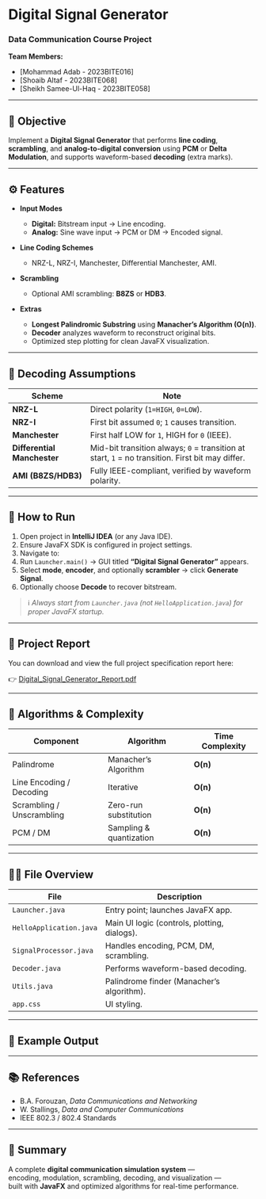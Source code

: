 # Digital Signal Generator
### Data Communication Course Project

**Team Members:**
- [Mohammad Adab - 2023BITE016]
- [Shoaib Altaf - 2023BITE068]
- [Sheikh Samee-Ul-Haq - 2023BITE058]

---

## 🎯 Objective
Implement a **Digital Signal Generator** that performs **line coding**, **scrambling**, and **analog-to-digital conversion** using **PCM** or **Delta Modulation**, and supports waveform-based **decoding** (extra marks).

---

## ⚙️ Features

- **Input Modes**
    - **Digital:** Bitstream input → Line encoding.
    - **Analog:** Sine wave input → PCM or DM → Encoded signal.

- **Line Coding Schemes**
    - NRZ-L, NRZ-I, Manchester, Differential Manchester, AMI.

- **Scrambling**
    - Optional AMI scrambling: **B8ZS** or **HDB3**.

- **Extras**
    - **Longest Palindromic Substring** using **Manacher’s Algorithm (O(n))**.
    - **Decoder** analyzes waveform to reconstruct original bits.
    - Optimized step plotting for clean JavaFX visualization.

---

## 🧩 Decoding Assumptions

| Scheme | Note |
|---------|------|
| **NRZ-L** | Direct polarity (`1=HIGH`, `0=LOW`). |
| **NRZ-I** | First bit assumed `0`; `1` causes transition. |
| **Manchester** | First half LOW for `1`, HIGH for `0` (IEEE). |
| **Differential Manchester** | Mid-bit transition always; `0` = transition at start, `1` = no transition. First bit may differ. |
| **AMI (B8ZS/HDB3)** | Fully IEEE-compliant, verified by waveform polarity. |

---

## 🚀 How to Run

1. Open project in **IntelliJ IDEA** (or any Java IDE).
2. Ensure JavaFX SDK is configured in project settings.
3. Navigate to:  
4. Run `Launcher.main()` → GUI titled **“Digital Signal Generator”** appears.
5. Select **mode**, **encoder**, and optionally **scrambler** → click **Generate Signal**.
6. Optionally choose **Decode** to recover bitstream.

> ℹ️ *Always start from `Launcher.java` (not `HelloApplication.java`) for proper JavaFX startup.*

---

## 📄 Project Report

You can download and view the full project specification report here:

👉 [Digital_Signal_Generator_Report.pdf](./Digital_Signal_Generator_Report.pdf)

---

## 🧮 Algorithms & Complexity

| Component | Algorithm | Time Complexity |
|------------|------------|----------------|
| Palindrome | Manacher’s Algorithm | **O(n)** |
| Line Encoding / Decoding | Iterative | **O(n)** |
| Scrambling / Unscrambling | Zero-run substitution | **O(n)** |
| PCM / DM | Sampling & quantization | **O(n)** |

---

## 🧑‍💻 File Overview

| File | Description |
|------|--------------|
| `Launcher.java` | Entry point; launches JavaFX app. |
| `HelloApplication.java` | Main UI logic (controls, plotting, dialogs). |
| `SignalProcessor.java` | Handles encoding, PCM, DM, scrambling. |
| `Decoder.java` | Performs waveform-based decoding. |
| `Utils.java` | Palindrome finder (Manacher’s algorithm). |
| `app.css` | UI styling. |

---

## 🧾 Example Output


---

## 📚 References
- B.A. Forouzan, *Data Communications and Networking*
- W. Stallings, *Data and Computer Communications*
- IEEE 802.3 / 802.4 Standards

---

## 🏁 Summary
A complete **digital communication simulation system** —  
encoding, modulation, scrambling, decoding, and visualization —  
built with **JavaFX** and optimized algorithms for real-time performance.

